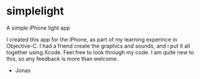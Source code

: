 simplelight
===========

A simple iPhone light app

I created this app for the iPhone, as part of my learning experince in Objective-C. I had a friend create the graphics and sounds, and i put it all together using Xcode. Feel free to look through my code. I am quite new to this, so any feedback is more than welcome. 

- Jonas 
